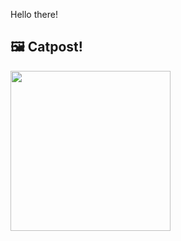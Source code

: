 Hello there!



## 🖼️ Catpost!

<sub>
    <img src="https://cdn2.thecatapi.com/images/lFk9G8sKh.png" height="256">
</sub>

